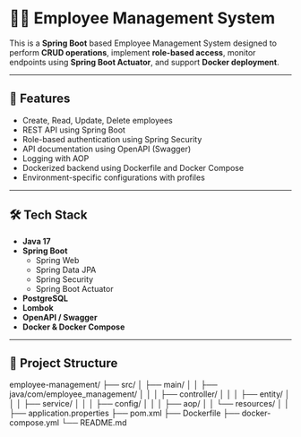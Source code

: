 # 🧑‍💼 Employee Management System

This is a **Spring Boot** based Employee Management System designed to perform **CRUD operations**, implement **role-based access**, monitor endpoints using **Spring Boot Actuator**, and support **Docker deployment**.

---

## 🚀 Features

- Create, Read, Update, Delete employees
- REST API using Spring Boot
- Role-based authentication using Spring Security
- API documentation using OpenAPI (Swagger)
- Logging with AOP
- Dockerized backend using Dockerfile and Docker Compose
- Environment-specific configurations with profiles

---

## 🛠️ Tech Stack

- **Java 17**
- **Spring Boot**
    - Spring Web
    - Spring Data JPA
    - Spring Security
    - Spring Boot Actuator
- **PostgreSQL**
- **Lombok**
- **OpenAPI / Swagger**
- **Docker & Docker Compose**

---

## 📁 Project Structure

employee-management/
├── src/
│   ├── main/
│   │   ├── java/com/employee_management/
│   │   │   ├── controller/
│   │   │   ├── entity/
│   │   │   ├── service/
│   │   │   ├── config/
│   │   │   ├── aop/
│   │   └── resources/
│   │       ├── application.properties
├── pom.xml
├── Dockerfile
├── docker-compose.yml
└── README.md

